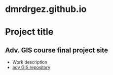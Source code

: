 # dmrdrgez.github.io
# Project title
## Adv. GIS course final project site
- Work description
- [adv GIS repository](https://github.com/dmrdrgez/python_GIS)
